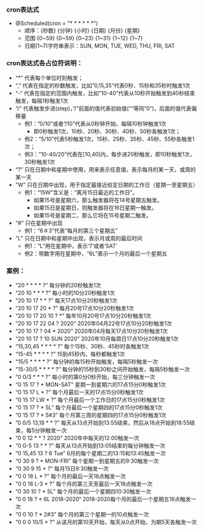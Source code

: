 ### cron表达式 
* @Scheduled(cron = "* * * * * *")
    * 顺序：{秒数} {分钟}  {小时}  {日期}  {月份} {星期} 
    * 范围:{0~59} {0~59} {0~23} {1~31} {1~12} {1~7}
    * 日期(1~7)字符串表示：SUN, MON, TUE, WED, THU, FRI, SAT
### cron表达式各占位符说明：
* “*” 代表每个单位时刻触发；
* “,” 代表在指定的秒数触发，比如”0,15,35”代表0秒、15秒和35秒时触发1次
* “-“ 代表在指定的范围内触发，比如”10-40”代表从10秒开始触发到40秒结束触发，每隔1秒触发1次
*  “/” 代表触发步进(step)，”/”前面的值代表初始值(““等同”0”)，后面的值代表偏移量
    * 例1：”0/10”或者”/10”代表从0秒钟开始，每隔10秒钟触发1次
        * 即0秒触发1次，10秒、20秒、30秒、40秒、50秒各触发1次；
    * 例2：”5/10”代表5秒触发1次，15秒、25秒、35秒、45秒、55秒各触发1次；
    * 例3：”10-40/20”代表在[10,40]内，每步进20秒触发，即10秒触发1次，30秒触发1次
* “?” 只在日期中和星期中使用，用来表示任意值，表示每月的某一天，或周的某一天
* ”W” 只在日期中出现，用于指定最接近给定日期的工作日（星期一至星期五）
    * 例1：“15W”含义是：“离月15日最近的工作日”。
        * 如果15号是星期六，那么触发器将在14号星期五触发。
        * 如果15日是星期日，则触发器将在16日星期一触发。
        * 如果15号是星期二，那么它将在15号星期二触发。
* “#” 只在星期中出现
    * 例1：“6＃3”代表“每月的第三个星期五”
* ”L” 只在日期中和星期中出现，表示月或周的最后时间
    * 例1：“L”用在星期中，表示‘7’或者‘SAT’
    * 例2：带数字用在星期中，“6L”表示一个月的最后一个星期五
### 案例：
* “20 * * * * ?” 每分钟的20秒触发1次
* “20 10 * * * ?” 每小时的10分20秒触发1次
* “20 10 17 * * ?” 每天17点10分20秒触发1次
* “20 10 17 20 * ?” 每月20号17点10分20秒触发1次
* “20 10 17 20 10 ? *” 每年10月20号17点10分20秒触发1次
* “20 10 17 22 04 ? 2020” 2020年04月22号17点10分20秒触发1次
* “20 10 17 ? 04 * 2020” 2020年04月每天17点10分20秒触发1次
* “20 10 17 ? 10 SUN 2020” 2020年10月每周日17点10分20秒触发1次
* “15,30,45 * * * * ?” 每个15秒、30秒、45秒时各触发1次
* “15-45 * * * * ?” 15到45秒内，每秒都触发1次
* “15/5 * * * * ?” 每分钟的每15秒开始触发，每隔5秒触发一次
* “15-30/5 * * * * ?” 每分钟的15秒到30秒之间开始触发，每隔5秒触发一次
* “0 0/3 * * * ?” 每小时的第0分0秒开始，每三分钟触发一次
* “0 15 17 ? * MON-SAT” 星期一到星期六的17点15分0秒触发1次
* “0 15 17 L * ?” 每个月最后一天的17点15分0秒触发1次
* “0 15 17 LW * ?” 每个月最后一个工作日的17点15分0秒触发1次
* “0 15 17 ? * 5L” 每个月最后一个星期四的17点15分0秒触发1次
* “0 15 17 ? * 5#3” 每个月第三周的星期四的17点15分0秒触发1次
* ”0 0/5 13,18 * * ?” 每天从13点开始到13:55结束，然后从18点开始到18:55结束，每5分钟触发一次
* ”0 0 12 * * ? 2020” 2020年中每天的12:00触发一次
* “0 0-5 13 * * ?” 每天从13点开始到13:05结束的每分钟触发一次
* “0 15,45 13 ? 6 Tue” 6月的每个星期二的13:15和13:45触发一次
* “0 30 9 ? * MON-FRI” 每个星期一到星期五的9:30触发一次
* “0 30 9 15 * ?” 每月15日9:30触发一次
* “0 0 18 L * ?” 每个月的最后一天18点触发一次
* “0 0 18 L-3 * ?” 每个月的第三天至最后一天18点触发一次
* “0 30 10 ? * 5L” 每个月的最后一个星期四10:30触发一次
* ”0 0 18 ? * 6L 2018-2020“ 2018-2020每个月的最后一个星期五18点触发一次
* “0 0 10 ? * 2#3” 每个月的第三个星期一的10点触发一次
* “0 0 0 10/5 * ?” 从该月的第10天开始，每天从0点开始，为期5天各触发一次
